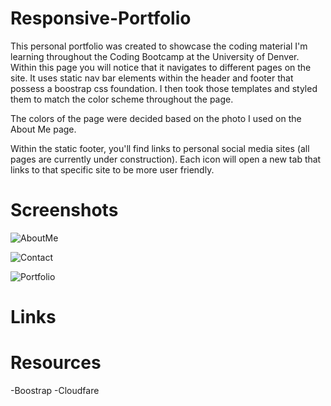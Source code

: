 # Responsive-Portfolio

This personal portfolio was created to showcase the coding material I'm learning throughout the Coding Bootcamp at the University of Denver. Within this page you will notice that it navigates to different pages on the site. It uses static nav bar elements within the header and footer that possess a boostrap css foundation. I then took those templates and styled them to match the color scheme throughout the page. 

The colors of the page were decided based on the photo I used on the About Me page.

Within the static footer, you'll find links to personal social media sites (all pages are currently under construction). Each icon will open a new tab that links to that specific site to be more user friendly. 

# Screenshots
![AboutMe](https://user-images.githubusercontent.com/68487859/95011836-e3f97b00-05f0-11eb-9562-97d80bbeeab9.png)

![Contact](https://user-images.githubusercontent.com/68487859/95011845-f378c400-05f0-11eb-8ce9-7d6b089faa7f.png)

![Portfolio](https://user-images.githubusercontent.com/68487859/95011850-fc699580-05f0-11eb-974b-1d659473d028.png)

# Links

# Resources

-Boostrap
-Cloudfare

